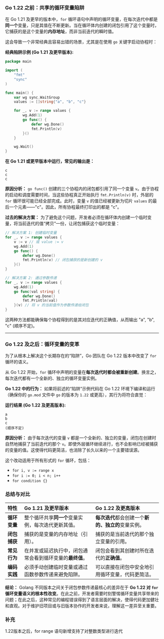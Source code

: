 ### Go 1.22 之前：共享的循环变量陷阱

在 Go 1.21 及更早的版本中，`for` 循环语句中声明的循环变量，在每次迭代中都是**同一个**变量，只是其值在不断更新。当在循环体内创建的闭包引用了这个变量时，它捕获的是这个变量的**内存地址**，而非当前迭代的瞬时值。

这会导致一个非常经典且容易出错的场景，尤其是在使用 `go` 关键字启动协程时：

**经典陷阱示例 (Go 1.21 及更早版本):**

```go
package main

import (
	"fmt"
	"sync"
)

func main() {
	var wg sync.WaitGroup
	values := []string{"a", "b", "c"}

	for _, v := range values {
		wg.Add(1)
		go func() {
			defer wg.Done()
			fmt.Println(v)
		}()
	}

	wg.Wait()
}
```

**在 Go 1.21 或更早版本中运行，常见的输出是：**

```
c
c
c
```

**原因分析：**
`go func()` 创建的三个协程内的闭包都引用了同一个变量 `v`。由于协程的启动和调度需要时间，当这些协程真正开始执行 `fmt.Println(v)` 时，外层的 `for` 循环很可能已经全部完成。此时，变量 `v` 的值已经被更新为切片 `values` 的最后一个元素——"c"。因此，所有协程最终打印出的都是 "c"。

**过去的解决方案：**
为了避免这个问题，开发者必须在循环体内创建一个临时变量，将当前迭代的值“拷贝”一份，让闭包捕获这个临时变量：

```go
// 解决方案 1: 创建临时变量
for _, v := range values {
    v := v // 或 value := v
    wg.Add(1)
    go func() {
        defer wg.Done()
        fmt.Println(v) // 闭包捕获的是新创建的 v
    }()
}

// 解决方案 2: 通过参数传递
for _, v := range values {
    wg.Add(1)
    go func(val string) {
        defer wg.Done()
        fmt.Println(val)
    }(v) // 将 v 的当前值作为参数传递给闭包
}
```
这两种方法都能确保每个协程得到的是其对应迭代的正确值，从而输出 "a", "b", "c" (顺序不定)。

---

### Go 1.22 及之后：循环变量的变革

为了从根本上解决这个长期存在的“陷阱”，Go 团队在 Go 1.22 版本中改变了 `for` 循环的语义。

从 Go 1.22 开始，`for` 循环中声明的变量在**每次迭代时都会被重新创建**。换言之，每次迭代都有一个全新的、独立的循环变量实例。

**Go 1.22 中的行为：**
如果将前述的“陷阱”示例代码在 Go 1.22 环境下编译和运行（确保你的 `go.mod` 文件中 `go` 的版本为 `1.22` 或更高），其行为将符合直觉：

**运行结果 (Go 1.22 及更高版本):**

```
a
b
c
(顺序不定)
```

**原因分析：**
由于每次迭代的变量 `v` 都是一个全新的、独立的变量，闭包在创建时自然地捕获了当前迭代的那个 `v`。即使外层循环继续进行，也不会影响已经被捕获的变量的值。这使得代码更简洁，也消除了长久以来的一个主要错误源。

这个改动适用于所有形式的 `for` 循环，包括：
- `for i, v := range x`
- `for i := 0; i < n; i++`
- `for condition {}`

### 总结与对比

| 特性 | Go 1.21 及更早版本 | Go 1.22 及更高版本 |
| :--- | :--- | :--- |
| **循环变量** | 整个循环共享**同一个**变量实例，每次迭代更新其值。 | **每次迭代**都会创建一个**新的、独立的**变量实例。 |
| **闭包捕获** | 捕获的是变量的内存地址（引用）。 | 捕获的是当前迭代的那个独立变量的引用。 |
| **常见行为** | 在并发或延迟执行中，闭包通常会看到循环变量的**最终值**。 | 闭包会看到其创建时所在迭代的**正确值**。 |
| **编码实践** | 必须手动创建临时变量或通过函数参数传递来避免陷阱。 | 可以直接在闭包中安全地引用循环变量，代码更简洁。 |

**结论：**
Golang 不同版本之间关于闭包参数传递最核心的差异在于 **Go 1.22 对 `for` 循环变量语义的根本性改变**。在此之前，开发者需要时刻警惕循环变量共享带来的问题；在此之后，这种常见的编程错误得到了语言层面的解决，使得代码更加健壮和直观。对于维护旧项目或与旧版本协作的开发者来说，理解这一差异至关重要。

### 补充
1.22版本之后，for range 语句新增支持了对整数类型进行迭代